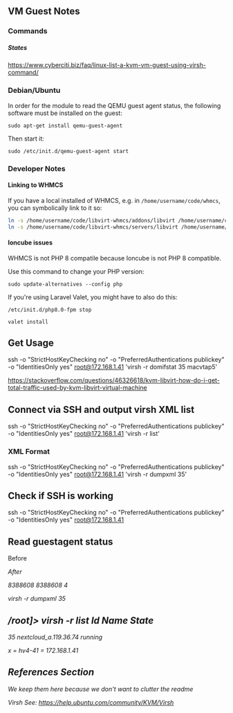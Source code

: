 ## VM Guest Notes

### Commands

##### States

https://www.cyberciti.biz/faq/linux-list-a-kvm-vm-guest-using-virsh-command/

### Debian/Ubuntu

In order for the module to read the QEMU guest agent status, the following software must be installed on the guest:

`sudo apt-get install qemu-guest-agent`

Then start it:

`sudo /etc/init.d/qemu-guest-agent start`

### Developer Notes

#### Linking to WHMCS

If you have a local installed of WHMCS, e.g. in `/home/username/code/whmcs`, you can symbolically link to it so:

```bash
ln -s /home/username/code/libvirt-whmcs/addons/libvirt /home/username/code/whmcs/modules/addons/libvirt
ln -s /home/username/code/libvirt-whmcs/servers/libvirt /home/username/code/whmcs/modules/servers/libvirt
```

#### Ioncube issues

WHMCS is not PHP 8 compatile because Ioncube is not PHP 8 compatible.

Use this command to change your PHP version:

`sudo update-alternatives --config php`

If you're using Laravel Valet, you might have to also do this:

`/etc/init.d/php8.0-fpm stop`

`valet install`

## Get Usage

ssh -o "StrictHostKeyChecking no" -o "PreferredAuthentications publickey" -o "IdentitiesOnly yes" root@172.168.1.41 'virsh -r domifstat 35 macvtap5'

https://stackoverflow.com/questions/46326618/kvm-libvirt-how-do-i-get-total-traffic-used-by-kvm-libvirt-virtual-machine

## Connect via SSH and output virsh XML list
ssh -o "StrictHostKeyChecking no" -o "PreferredAuthentications publickey" -o "IdentitiesOnly yes" root@172.168.1.41 'virsh -r list'

### XML Format
ssh -o "StrictHostKeyChecking no" -o "PreferredAuthentications publickey" -o "IdentitiesOnly yes" root@172.168.1.41 'virsh -r dumpxml 35'

## Check if SSH is working
ssh -o "StrictHostKeyChecking no" -o "PreferredAuthentications publickey" -o "IdentitiesOnly yes" root@172.168.1.41

## Read guestagent status

Before

<channel type='unix'>
    <source mode='bind' path='/var/lib/libvirt/qemu/channel/target/domain-35-nextcloud_a.b/org.qemu.guest_agent.0'/>
    <target type='virtio' name='org.qemu.guest_agent.0' state='disconnected'/>
    <alias name='channel0'/>
    <address type='virtio-serial' controller='0' bus='0' port='1'/>
</channel>

After

<channel type='unix'>
      <source mode='bind' path='/var/lib/libvirt/qemu/channel/target/domain-35-nextcloud_a.b/org.qemu.guest_agent.0'/>
      <target type='virtio' name='org.qemu.guest_agent.0' state='connected'/>
      <alias name='channel0'/>
      <address type='virtio-serial' controller='0' bus='0' port='1'/>
</channel>

<memory unit='KiB'>8388608</memory>
<currentMemory unit='KiB'>8388608</currentMemory>
<vcpu placement='static'>4</vcpu>



virsh -r dumpxml 35

/root]> virsh -r list
 Id    Name                           State
----------------------------------------------------
 35    nextcloud_a.119.36.74    running

x = hv4-41 = 172.168.1.41




## References Section

We keep them here because we don't want to clutter the readme

Virsh
See: https://help.ubuntu.com/community/KVM/Virsh
